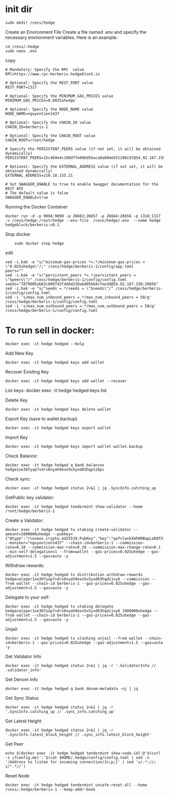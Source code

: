 # init dir

    sudo mkdir /cess/hedge 

Create an Environment File
Create a file named .env and specify the necessary environment variables. Here is an example:


    cd /cess/.hedge
    sudo nano .env
 
 copy   

    # Mandatory: Specify the RPC  value 
    RPC=https://www.rpc-berberis.hedgeblock.io
    
    # Optional: Specify the REST_PORT value
    REST_PORT=1317
    
    # Optional: Specify the MINIMUM_GAS_PRICES value
    MINIMUM_GAS_PRICES=0.0025uhedge
    
    # Optional: Specify the NODE_NAME value
    NODE_NAME=nguyentien1437
    
    # Optional: Specify the CHAIN_ID value
    CHAIN_ID=berberis-1
    
    # Optional: Specify the CHAIN_ROOT value
    CHAIN_ROOT=/root/hedge
    
    # Specify the PERSISTENT_PEERS value (if not set, it will be obtained dynamically)
    PERSISTENT_PEERS=15c4b9e4c180dffe096d56aca0a084e551208c87@54.92.167.150:26656
    
    # Optional: Specify the EXTERNAL_ADDRESS value (if not set, it will be obtained dynamically)
    EXTERNAL_ADDRESS=210.18.155.21
    
    # Set SWAGGER_ENABLE to true to enable Swagger documentation for the REST API
    # The default value is false
    SWAGGER_ENABLE=true


Running the Docker Container

    docker run -d -p 9094:9090 -p 26663:26657 -p 26664:26656 -p 1318:1317 -v /cess/hedge:/root/hedge --env-file  /cess/hedge/.env  --name hedge  hedgeblock/berberis:v0.1

Stop docker
        
        sudo docker stop hedge

edit 

    sed -i.bak -e "s/^minimum-gas-prices *=.*/minimum-gas-prices = \"0.025uhedge\"/;" /cess/hedge/berberis-1/config/app.toml
    peers=""
    sed -i.bak -e "s/^persistent_peers *=.*/persistent_peers = \"$peers\"/" /cess/hedge/berberis-1/config/config.toml
    seeds="7879005ab63c009743f4d8d220abd05b64cfee3d@54.92.167.150:26656"
    sed -i.bak -e "s/^seeds =.*/seeds = \"$seeds\"/" /cess/hedge/berberis-1/config/config.toml
    sed -i 's/max_num_inbound_peers =.*/max_num_inbound_peers = 50/g' /cess/hedge/berberis-1/config/config.toml
    sed -i 's/max_num_outbound_peers =.*/max_num_outbound_peers = 50/g' /cess/hedge/berberis-1/config/config.toml

# To run sell in docker:

    docker exec -it hedge hedged --help

Add New Key

    docker exec -it hedge hedged keys add wallet

Recover Existing Key

    docker exec -it hedge hedged keys add wallet --recover
     
List keys:
     docker exec -it hedge hedged keys list

Delete Key

    docker exec -it hedge hedged keys delete wallet
Export Key (save to wallet.backup)

    docker exec -it hedge hedged keys export wallet
Import Key

    docker exec -it hedge hedged keys import wallet wallet.backup

Check Balance:

    docker exec -it hedge hedged q bank balances hedge1xe307yap7vdrs6nyah9exn5x5yxd03hqptz8pc
Check sync:
    
    docker exec -it hedge hedged status 2>&1 | jq .SyncInfo.catching_up

GetPublic key validator:
        
    docker exec -it hedge hedged tendermint show-validator --home /root/hedge/berberis-1

Create a Validator:

    docker exec -it hedge hedged tx staking create-validator --amount=1000000uhedge --pubkey={"@type":"/cosmos.crypto.ed25519.PubKey","key":"qafvlwnkXmPARBapLaDQfX7VD4z23gA3PvaLHgPhAs8="} --moniker="nguyentien1437" --chain-id=berberis-1 --commission-rate=0.10 --commission-max-rate=0.20 --commission-max-change-rate=0.1 --min-self-delegation=1 --from=wallet --gas-prices=0.025uhedge --gas-adjustment=1.5 --gas=auto -y

Withdraw rewards:

    docker exec -it hedge hedged tx distribution withdraw-rewards hedgevaloper1xe307yap7vdrs6nyah9exn5x5yxd03hqdzjny6 --commission --from wallet --chain-id berberis-1 --gas-prices=0.025uhedge --gas-adjustment=1.5 --gas=auto -y
    
Delegate to your self:

    docker exec -it hedge hedged tx staking delegate hedgevaloper1xe307yap7vdrs6nyah9exn5x5yxd03hqdzjny6 1000000uhedge --from wallet --chain-id berberis-1 --gas-prices=0.025uhedge --gas-adjustment=1.5 --gas=auto -y
    
Unjail:

    docker exec -it hedge hedged tx slashing unjail --from wallet --chain-id=berberis-1 --gas-prices=0.025uhedge --gas-adjustment=1.5 --gas=auto -y 
Get Validator Info

    docker exec -it hedge hedged status 2>&1 | jq -r '.ValidatorInfo // .validator_info'
Get Denom Info

    docker exec -it hedge hedged q bank denom-metadata -oj | jq
Get Sync Status

    docker exec -it hedge hedged status 2>&1 | jq -r '.SyncInfo.catching_up // .sync_info.catching_up'
Get Latest Height

    docker exec -it hedge hedged status 2>&1 | jq -r '.SyncInfo.latest_block_height // .sync_info.latest_block_height'
Get Peer

    echo $(docker exec -it hedge hedged tendermint show-node-id)'@'$(curl -s ifconfig.me)':'$(cat $HOME/.hedge/config/config.toml | sed -n '/Address to listen for incoming connection/{n;p;}' | sed 's/.*://; s/".*//')
Reset Node

    docker exec -it hedge hedged tendermint unsafe-reset-all --home /cess/.hedge/berberis-1 --keep-addr-book






